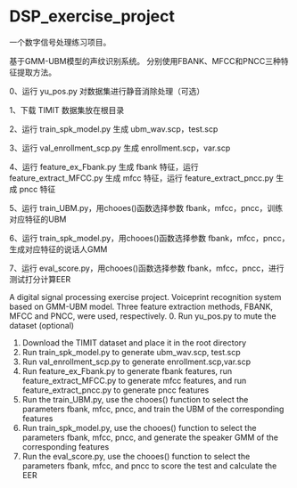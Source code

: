 # DSP_exercise_project

一个数字信号处理练习项目。

基于GMM-UBM模型的声纹识别系统。 分别使用FBANK、MFCC和PNCC三种特征提取方法。

0、运行 yu_pos.py 对数据集进行静音消除处理（可选）

1、下载 TIMIT 数据集放在根目录

2、运行 train_spk_model.py 生成 ubm_wav.scp，test.scp

3、运行  val_enrollment_scp.py  生成 enrollment.scp，var.scp

4、运行 feature_ex_Fbank.py 生成 fbank 特征，运行 feature_extract_MFCC.py 生成 mfcc 特征，运行 feature_extract_pncc.py 生成 pncc 特征

5、运行 train_UBM.py，用chooes()函数选择参数 fbank，mfcc，pncc，训练对应特征的UBM

6、运行 train_spk_model.py，用chooes()函数选择参数 fbank，mfcc，pncc，生成对应特征的说话人GMM

7、运行 eval_score.py，用chooes()函数选择参数 fbank，mfcc，pncc，进行测试打分计算EER

A digital signal processing exercise project.
Voiceprint recognition system based on GMM-UBM model. Three feature extraction methods, FBANK, MFCC and PNCC, were used, respectively.
0. Run yu_pos.py to mute the dataset (optional)
1. Download the TIMIT dataset and place it in the root directory
2. Run train_spk_model.py to generate ubm_wav.scp, test.scp
3. Run val_enrollment_scp.py to generate enrollment.scp,var.scp
4. Run feature_ex_Fbank.py to generate fbank features, run feature_extract_MFCC.py to generate mfcc features, and run feature_extract_pncc.py to generate pncc features
5. Run the train_UBM.py, use the chooes() function to select the parameters fbank, mfcc, pncc, and train the UBM of the corresponding features
6. Run train_spk_model.py, use the chooes() function to select the parameters fbank, mfcc, pncc, and generate the speaker GMM of the corresponding features
7. Run the eval_score.py, use the chooes() function to select the parameters fbank, mfcc, and pncc to score the test and calculate the EER
